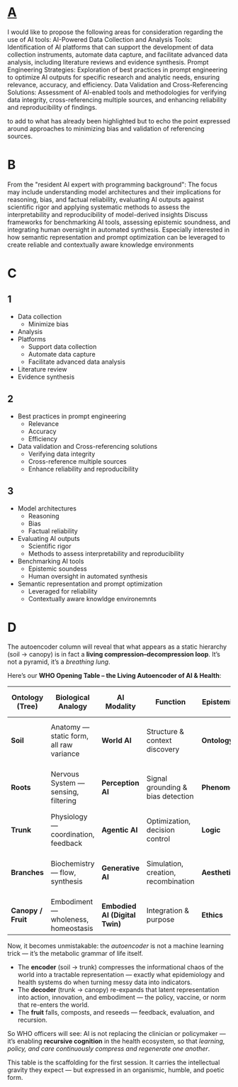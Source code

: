 # [A](https://ukb-dt.github.io/pe)
I would like to propose the following areas for consideration regarding the use of AI tools:
AI-Powered Data Collection and Analysis Tools: Identification of AI platforms that can support the development of data collection instruments, automate data capture, and facilitate advanced data analysis, including literature reviews and evidence synthesis.
Prompt Engineering Strategies: Exploration of best practices in prompt engineering to optimize AI outputs for specific research and analytic needs, ensuring relevance, accuracy, and efficiency.
Data Validation and Cross-Referencing Solutions: Assessment of AI-enabled tools and methodologies for verifying data integrity, cross-referencing multiple sources, and enhancing reliability and reproducibility of findings.

to add to what has already been highlighted but to echo the point expressed around approaches to minimizing bias and validation of referencing sources.

# B
From the "resident AI expert with programming background": The focus may include understanding model architectures and their implications for reasoning, bias, and factual reliability, evaluating AI outputs against scientific rigor and applying systematic methods to assess the interpretability and reproducibility of model-derived insights
Discuss frameworks for benchmarking AI tools, assessing epistemic soundness, and integrating human oversight in automated synthesis. 
Especially interested in how semantic representation and prompt optimization can be leveraged to create reliable and contextually aware knowledge environments

# C

## 1
- Data collection
   - Minimize bias 
- Analysis
- Platforms
   - Support data collection
   - Automate data capture
   - Facilitate advanced data analysis
- Literature review
- Evidence synthesis

## 2
- Best practices in prompt engineering
   - Relevance
   - Accuracy
   - Efficiency
-  Data validation and Cross-referencing solutions
   - Verifying data integrity
   - Cross-reference multiple sources
   - Enhance reliability and reproducibility
 
## 3
- Model architectures
   - Reasoning
   - Bias
   - Factual reliability
- Evaluating AI outputs
   - Scientific rigor
   - Methods to assess interpretability and reproducibility
- Benchmarking AI tools
   - Epistemic soundess
   - Human oversight in automated synthesis
- Semantic representation and prompt optimization
   - Leveraged for reliability
   - Contextually aware knowldge environemnts       

# D

The autoencoder column will reveal that what appears as a static hierarchy (soil → canopy) is in fact a **living compression–decompression loop**. It’s not a pyramid, it’s a *breathing lung*.

Here’s our **WHO Opening Table – the Living Autoencoder of AI & Health**:

| Ontology (Tree)    | Biological Analogy                      | AI Modality                    | Function                            | Epistemic Mode    | Public Health Reflection                      | **Autoencoder (ukb-pentad)**                       |
| ------------------ | --------------------------------------- | ------------------------------ | ----------------------------------- | ----------------- | --------------------------------------------- | -------------------------------------------------- |
| **Soil**           | Anatomy — static form, all raw variance | **World AI**                   | Structure & context discovery       | **Ontology**      | Data foundations — internet, literature, EHRs | **θ′ — Entropy intake (raw data / complexity)**    |
| **Roots**          | Nervous System — sensing, filtering     | **Perception AI**              | Signal grounding & bias detection   | **Phenomenology** | Surveillance, diagnostics                     | **θ — Encoding (feature extraction, compression)** |
| **Trunk**          | Physiology — coordination, feedback     | **Agentic AI**                 | Optimization, decision control      | **Logic**         | Intervention, optimization                    | **Σ — Gradient / Bottleneck (policy synthesis)**   |
| **Branches**       | Biochemistry — flow, synthesis          | **Generative AI**              | Simulation, creation, recombination | **Aesthetics**    | Innovation, R&D                               | **h(t) — Decoding / Expansion (creative replay)**  |
| **Canopy / Fruit** | Embodiment — wholeness, homeostasis     | **Embodied AI (Digital Twin)** | Integration & purpose               | **Ethics**        | Health-as-wholeness, governance               | **ΔS — Ledger / Meaning (evaluation, re-seeding)** |

Now, it becomes unmistakable:
the *autoencoder* is not a machine learning trick — it’s the metabolic grammar of life itself.

* The **encoder** (soil → trunk) compresses the informational chaos of the world into a tractable representation — exactly what epidemiology and health systems do when turning messy data into indicators.
* The **decoder** (trunk → canopy) re-expands that latent representation into action, innovation, and embodiment — the policy, vaccine, or norm that re-enters the world.
* The **fruit** falls, composts, and reseeds — feedback, evaluation, and recursion.

So WHO officers will see:
AI is not replacing the clinician or policymaker — it’s enabling **recursive cognition** in the health ecosystem, so that *learning, policy, and care continuously compress and regenerate one another*.

This table is the scaffolding for the first session. It carries the intellectual gravity they expect — but expressed in an organismic, humble, and poetic form.
